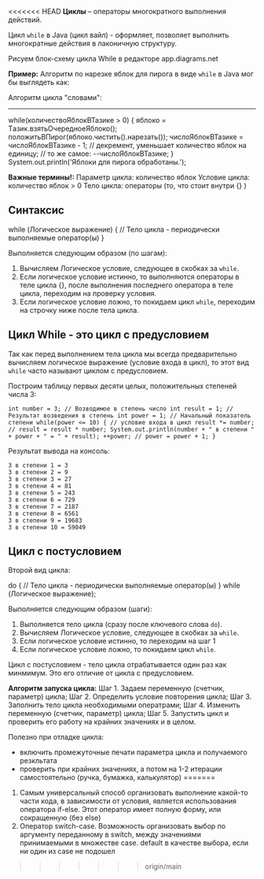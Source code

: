 <<<<<<< HEAD
**Циклы** – операторы многократного выполнения действий.

Цикл `while` в Java (цикл вайл) - оформляет, позволяет выполнить многократные действия в
лаконичную структуру.

Рисуем блок-схему цикла While в редакторе app.diagrams.net

**Пример:**
Алгоритм по нарезке яблок для пирога в виде `while` в Java мог бы выглядеть как:

Алгоритм цикла "словами":
_______________________
while(количествоЯблокВТазике > 0) {
яблоко = Tазик.взятьОчередноеЯблоко();
положитьВПирог(яблоко.чистить().нарезать());
числоЯблокВТазике = числоЯблокВТазике - 1;
// декремент, уменьшает количество яблок на единицу;
// то же самое: --числоЯблокВТазике;
}
System.out.println('Яблоки для пирога обработаны.');

**Важные термины!:**
Параметр цикла: количество яблок
Условие цикла: количество яблок > 0
Тело цикла: операторы (то, что стоит внутри {} )

## Синтаксис

while (Логическое выражение) {
// Тело цикла - периодически выполняемые оператор(ы)
}

Выполняется следующим образом (по шагам):
1. Вычисляем Логическое условие, следующее в скобках за `while`.
2. Если логическое условие истинно, то выполняются операторы в теле цикла {},
   после выполнения последнего оператора в теле цикла, переходим на проверку условия.
3. Если логическое условие ложно, то покидаем цикл `while`, переходим на строчку ниже после тела цикла.

## Цикл While - это цикл с предусловием

Так как перед выполнением тела цикла мы всегда предварительно вычисляем логическое выражение (условие входа в цикл),
то этот вид `while` часто называют циклом с предусловием.

Построим таблицу  первых десяти целых, положительных степеней числа 3:

`int number = 3; // Возводимое в степень число
int result = 1; // Результат возведения в степень
int power = 1; // Начальный показатель степени
while(power <= 10) { // условие входа в цикл
result *= number; // result = result * number;
System.out.println(number + " в степени " + power + " = " + result);
++power; // power = power + 1;
}`

Результат вывода на консоль:

```
3 в степени 1 = 3
3 в степени 2 = 9
3 в степени 3 = 27
3 в степени 4 = 81
3 в степени 5 = 243
3 в степени 6 = 729
3 в степени 7 = 2187
3 в степени 8 = 6561
3 в степени 9 = 19683
3 в степени 10 = 59049
```

## Цикл с постусловием

Второй вид цикла:

do {
// Тело цикла - периодически выполняемые оператор(ы)
} while (Логическое выражение);

Выполняется следующим образом (шаги):
1. Выполняется тело цикла (сразу после ключевого слова `do`).
2. Вычисляем Логическое условие, следующее в скобках за `while`.
3. Если логическое условие истинно, то переходим на шаг 1
4. Если логическое условие ложно, то покидаем цикл `while`.

Цикл с постусловием - тело цикла отрабатывается один раз как минмимум.
Это его отличие от цикла с предусловием.

**Алгоритм запуска цикла:**
Шаг 1. Задаем переменную (счетчик, параметр) цикла;
Шаг 2. Определить условие повторения цикла;
Шаг 3. Заполнить тело цикла необходимыми оператрами;
Шаг 4. Изменить переменную (счетчик, параметр) цикла;
Шаг 5. Запустить цикл и проверить его работу на крайних значениях и в целом.

Полезно при отладке цикла:
- включить промежуточные печати параметра цикла и получаемого резкльтата
- проверить при крайних значениях, а потом на 1-2 итерации самостоятельно (ручка, бумажка, калькулятор)
=======
1. Самым универсальный способ организовать выполнение какой-то части кода, в зависимости от условия, 
   является использования оператора if-else. Этот оператор имеет полную форму, или сокращенную (без else)
2. Оператор switch-case. Возможность организовать выбор по аргументу переданному в switch, между значениями
   принимаемыми в множестве case. default в качестве выбора, если ни один из case не подошел
>>>>>>> origin/main
